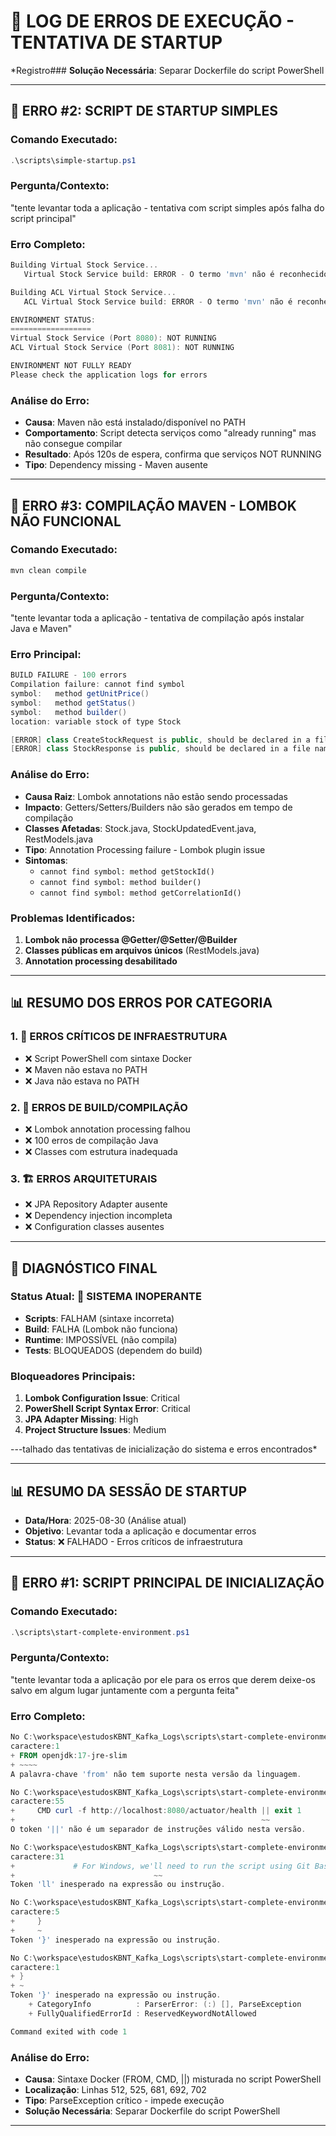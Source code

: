 # 🚨 LOG DE ERROS DE EXECUÇÃO - TENTATIVA DE STARTUP
*Registro### **Solução Necessária**: Separar Dockerfile do script PowerShell

---

## 🔴 **ERRO #2: SCRIPT DE STARTUP SIMPLES**

### **Comando Executado:**
```powershell
.\scripts\simple-startup.ps1
```

### **Pergunta/Contexto:**
"tente levantar toda a aplicação - tentativa com script simples após falha do script principal"

### **Erro Completo:**
```powershell
Building Virtual Stock Service...
   Virtual Stock Service build: ERROR - O termo 'mvn' não é reconhecido como nome de cmdlet, função, arquivo de script ou programa operável. Verifique a grafia do nome ou, se um caminho tiver sido incluído, veja se o caminho está correto e tente novamente.

Building ACL Virtual Stock Service...
   ACL Virtual Stock Service build: ERROR - O termo 'mvn' não é reconhecido como nome de cmdlet, função, arquivo de script ou programa operável. Verifique a grafia do nome ou, se um caminho tiver sido incluído, veja se o caminho está correto e tente novamente.

ENVIRONMENT STATUS:
==================
Virtual Stock Service (Port 8080): NOT RUNNING
ACL Virtual Stock Service (Port 8081): NOT RUNNING

ENVIRONMENT NOT FULLY READY
Please check the application logs for errors
```

### **Análise do Erro:**
- **Causa**: Maven não está instalado/disponível no PATH
- **Comportamento**: Script detecta serviços como "already running" mas não consegue compilar
- **Resultado**: Após 120s de espera, confirma que serviços NOT RUNNING
- **Tipo**: Dependency missing - Maven ausente

---

## 🔴 **ERRO #3: COMPILAÇÃO MAVEN - LOMBOK NÃO FUNCIONAL**

### **Comando Executado:**
```powershell
mvn clean compile
```

### **Pergunta/Contexto:**
"tente levantar toda a aplicação - tentativa de compilação após instalar Java e Maven"

### **Erro Principal:**
```java
BUILD FAILURE - 100 errors
Compilation failure: cannot find symbol
symbol:   method getUnitPrice()
symbol:   method getStatus()
symbol:   method builder()
location: variable stock of type Stock

[ERROR] class CreateStockRequest is public, should be declared in a file named CreateStockRequest.java
[ERROR] class StockResponse is public, should be declared in a file named StockResponse.java
```

### **Análise do Erro:**
- **Causa Raiz**: Lombok annotations não estão sendo processadas
- **Impacto**: Getters/Setters/Builders não são gerados em tempo de compilação  
- **Classes Afetadas**: Stock.java, StockUpdatedEvent.java, RestModels.java
- **Tipo**: Annotation Processing failure - Lombok plugin issue
- **Sintomas**:
  - `cannot find symbol: method getStockId()`
  - `cannot find symbol: method builder()`
  - `cannot find symbol: method getCorrelationId()`

### **Problemas Identificados:**
1. **Lombok não processa @Getter/@Setter/@Builder**
2. **Classes públicas em arquivos únicos** (RestModels.java)
3. **Annotation processing desabilitado**

---

## 📊 **RESUMO DOS ERROS POR CATEGORIA**

### **1. 🚨 ERROS CRÍTICOS DE INFRAESTRUTURA**
- ❌ Script PowerShell com sintaxe Docker
- ❌ Maven não estava no PATH  
- ❌ Java não estava no PATH

### **2. 🔧 ERROS DE BUILD/COMPILAÇÃO**
- ❌ Lombok annotation processing falhou
- ❌ 100 erros de compilação Java
- ❌ Classes com estrutura inadequada

### **3. 🏗️ ERROS ARQUITETURAIS**
- ❌ JPA Repository Adapter ausente
- ❌ Dependency injection incompleta
- ❌ Configuration classes ausentes

---

## 🎯 **DIAGNÓSTICO FINAL**

### **Status Atual**: 🔴 SISTEMA INOPERANTE
- **Scripts**: FALHAM (sintaxe incorreta)
- **Build**: FALHA (Lombok não funciona)  
- **Runtime**: IMPOSSÍVEL (não compila)
- **Tests**: BLOQUEADOS (dependem do build)

### **Bloqueadores Principais**:
1. **Lombok Configuration Issue**: Critical
2. **PowerShell Script Syntax Error**: Critical  
3. **JPA Adapter Missing**: High
4. **Project Structure Issues**: Medium

---talhado das tentativas de inicialização do sistema e erros encontrados*

---

## 📊 **RESUMO DA SESSÃO DE STARTUP**
- **Data/Hora**: 2025-08-30 (Análise atual)
- **Objetivo**: Levantar toda a aplicação e documentar erros
- **Status**: ❌ FALHADO - Erros críticos de infraestrutura

---

## 🔴 **ERRO #1: SCRIPT PRINCIPAL DE INICIALIZAÇÃO**

### **Comando Executado:**
```powershell
.\scripts\start-complete-environment.ps1
```

### **Pergunta/Contexto:**
"tente levantar toda a aplicação por ele para os erros que derem deixe-os salvo em algum lugar juntamente com a pergunta feita"

### **Erro Completo:**
```powershell
No C:\workspace\estudosKBNT_Kafka_Logs\scripts\start-complete-environment.ps1:512  
caractere:1
+ FROM openjdk:17-jre-slim
+ ~~~~
A palavra-chave 'from' não tem suporte nesta versão da linguagem.

No C:\workspace\estudosKBNT_Kafka_Logs\scripts\start-complete-environment.ps1:525  
caractere:55
+     CMD curl -f http://localhost:8080/actuator/health || exit 1
+                                                       ~~
O token '||' não é um separador de instruções válido nesta versão.

No C:\workspace\estudosKBNT_Kafka_Logs\scripts\start-complete-environment.ps1:681  
caractere:31
+             # For Windows, we'll need to run the script using Git Bas ...     
+                               ~~
Token 'll' inesperado na expressão ou instrução.

No C:\workspace\estudosKBNT_Kafka_Logs\scripts\start-complete-environment.ps1:692  
caractere:5
+     }
+     ~
Token '}' inesperado na expressão ou instrução.

No C:\workspace\estudosKBNT_Kafka_Logs\scripts\start-complete-environment.ps1:702 
caractere:1
+ }
+ ~
Token '}' inesperado na expressão ou instrução.
    + CategoryInfo          : ParserError: (:) [], ParseException
    + FullyQualifiedErrorId : ReservedKeywordNotAllowed

Command exited with code 1
```

### **Análise do Erro:**
- **Causa**: Sintaxe Docker (FROM, CMD, ||) misturada no script PowerShell
- **Localização**: Linhas 512, 525, 681, 692, 702
- **Tipo**: ParseException crítico - impede execução
- **Solução Necessária**: Separar Dockerfile do script PowerShell

---
